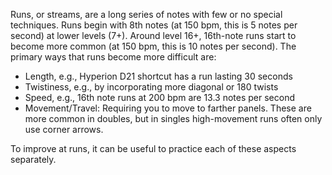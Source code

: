 Runs, or streams, are a long series of notes with few or no special techniques. Runs begin with 8th notes (at 150 bpm, this is 5 notes per second) at lower levels (7+). Around level 16+, 16th-note runs start to become more common (at 150 bpm, this is 10 notes per second). The primary ways that runs become more difficult are:

- Length, e.g., Hyperion D21 shortcut has a run lasting 30 seconds
- Twistiness, e.g., by incorporating more diagonal or 180 twists
- Speed, e.g., 16th note runs at 200 bpm are 13.3 notes per second
- Movement/Travel: Requiring you to move to farther panels. These are more common in doubles, but in singles high-movement runs often only use corner arrows.

To improve at runs, it can be useful to practice each of these aspects separately.